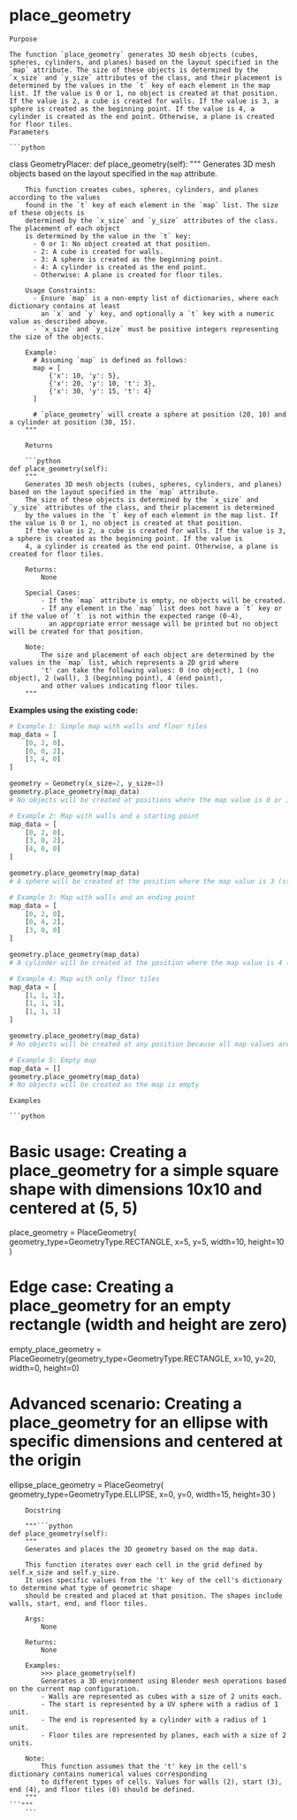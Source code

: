# place_geometry

    Purpose

    The function `place_geometry` generates 3D mesh objects (cubes, spheres, cylinders, and planes) based on the layout specified in the `map` attribute. The size of these objects is determined by the `x_size` and `y_size` attributes of the class, and their placement is determined by the values in the `t` key of each element in the map list. If the value is 0 or 1, no object is created at that position. If the value is 2, a cube is created for walls. If the value is 3, a sphere is created as the beginning point. If the value is 4, a cylinder is created as the end point. Otherwise, a plane is created for floor tiles.
    Parameters

    ```python
class GeometryPlacer:
    def place_geometry(self):
        """
        Generates 3D mesh objects based on the layout specified in the `map` attribute.

        This function creates cubes, spheres, cylinders, and planes according to the values
        found in the `t` key of each element in the `map` list. The size of these objects is
        determined by the `x_size` and `y_size` attributes of the class. The placement of each object
        is determined by the value in the `t` key:
          - 0 or 1: No object created at that position.
          - 2: A cube is created for walls.
          - 3: A sphere is created as the beginning point.
          - 4: A cylinder is created as the end point.
          - Otherwise: A plane is created for floor tiles.

        Usage Constraints:
          - Ensure `map` is a non-empty list of dictionaries, where each dictionary contains at least
            an `x` and `y` key, and optionally a `t` key with a numeric value as described above.
          - `x_size` and `y_size` must be positive integers representing the size of the objects.

        Example:
          # Assuming `map` is defined as follows:
          map = [
              {'x': 10, 'y': 5},
              {'x': 20, 'y': 10, 't': 3},
              {'x': 30, 'y': 15, 't': 4}
          ]
          
          # `place_geometry` will create a sphere at position (20, 10) and a cylinder at position (30, 15).
        """
```
    Returns

    ```python
def place_geometry(self):
    """
    Generates 3D mesh objects (cubes, spheres, cylinders, and planes) based on the layout specified in the `map` attribute.
    The size of these objects is determined by the `x_size` and `y_size` attributes of the class, and their placement is determined
    by the values in the `t` key of each element in the map list. If the value is 0 or 1, no object is created at that position.
    If the value is 2, a cube is created for walls. If the value is 3, a sphere is created as the beginning point. If the value is
    4, a cylinder is created as the end point. Otherwise, a plane is created for floor tiles.

    Returns:
        None

    Special Cases:
        - If the `map` attribute is empty, no objects will be created.
        - If any element in the `map` list does not have a `t` key or if the value of `t` is not within the expected range (0-4),
          an appropriate error message will be printed but no object will be created for that position.

    Note:
        The size and placement of each object are determined by the values in the `map` list, which represents a 2D grid where
        't' can take the following values: 0 (no object), 1 (no object), 2 (wall), 3 (beginning point), 4 (end point),
        and other values indicating floor tiles.
    """
```

**Examples using the existing code:**
```python
# Example 1: Simple map with walls and floor tiles
map_data = [
    [0, 2, 0],
    [0, 0, 2],
    [3, 4, 0]
]

geometry = Geometry(x_size=2, y_size=3)
geometry.place_geometry(map_data)
# No objects will be created at positions where the map value is 0 or 1

# Example 2: Map with walls and a starting point
map_data = [
    [0, 2, 0],
    [3, 0, 2],
    [4, 0, 0]
]

geometry.place_geometry(map_data)
# A sphere will be created at the position where the map value is 3 (starting point)

# Example 3: Map with walls and an ending point
map_data = [
    [0, 2, 0],
    [0, 4, 2],
    [3, 0, 0]
]

geometry.place_geometry(map_data)
# A cylinder will be created at the position where the map value is 4 (ending point)

# Example 4: Map with only floor tiles
map_data = [
    [1, 1, 1],
    [1, 1, 1],
    [1, 1, 1]
]

geometry.place_geometry(map_data)
# No objects will be created at any position because all map values are 1

# Example 5: Empty map
map_data = []
geometry.place_geometry(map_data)
# No objects will be created as the map is empty
```
    Examples

    ```python
# Basic usage: Creating a place_geometry for a simple square shape with dimensions 10x10 and centered at (5, 5)
place_geometry = PlaceGeometry(
    geometry_type=GeometryType.RECTANGLE,
    x=5,
    y=5,
    width=10,
    height=10
)

# Edge case: Creating a place_geometry for an empty rectangle (width and height are zero)
empty_place_geometry = PlaceGeometry(geometry_type=GeometryType.RECTANGLE, x=10, y=20, width=0, height=0)

# Advanced scenario: Creating a place_geometry for an ellipse with specific dimensions and centered at the origin
ellipse_place_geometry = PlaceGeometry(
    geometry_type=GeometryType.ELLIPSE,
    x=0,
    y=0,
    width=15,
    height=30
)
```
    Docstring

    """```python
def place_geometry(self):
    """ 
    Generates and places the 3D geometry based on the map data.

    This function iterates over each cell in the grid defined by self.x_size and self.y_size.
    It uses specific values from the 't' key of the cell's dictionary to determine what type of geometric shape
    should be created and placed at that position. The shapes include walls, start, end, and floor tiles.

    Args:
        None

    Returns:
        None

    Examples:
        >>> place_geometry(self)
        Generates a 3D environment using Blender mesh operations based on the current map configuration.
        - Walls are represented as cubes with a size of 2 units each.
        - The start is represented by a UV sphere with a radius of 1 unit.
        - The end is represented by a cylinder with a radius of 1 unit.
        - Floor tiles are represented by planes, each with a size of 2 units.

    Note:
        This function assumes that the 't' key in the cell's dictionary contains numerical values corresponding
        to different types of cells. Values for walls (2), start (3), end (4), and floor tiles (0) should be defined.
    """
```"""
    ```
